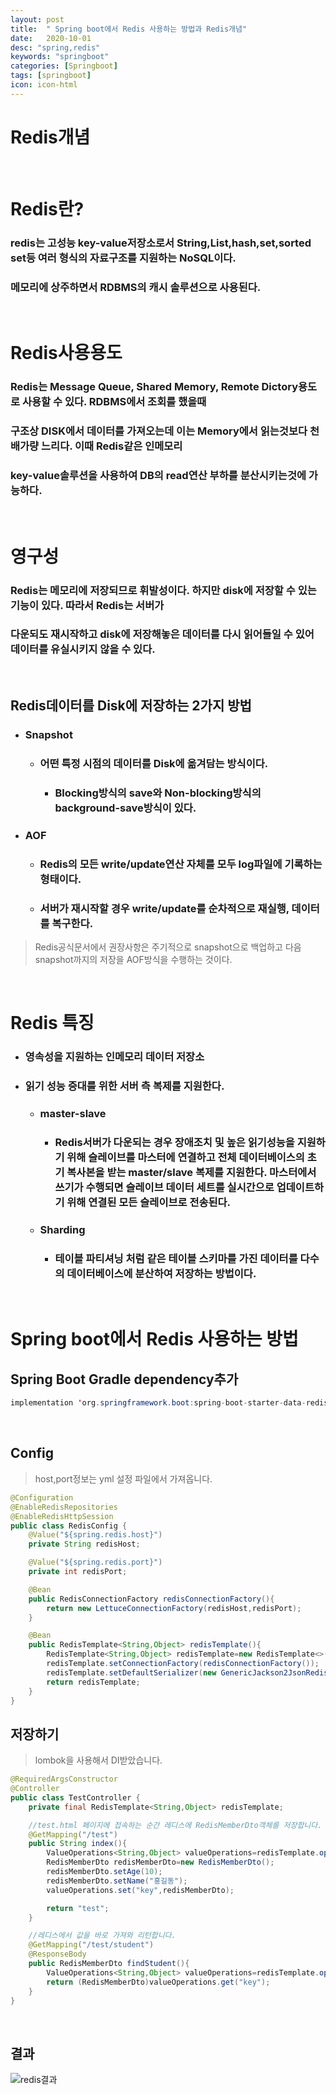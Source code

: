 ```yaml
---
layout: post
title:  " Spring boot에서 Redis 사용하는 방법과 Redis개념"
date:   2020-10-01
desc: "spring,redis"
keywords: "springboot"
categories: [Springboot]
tags: [springboot]
icon: icon-html
---
```


Redis개념
====

<br/>

Redis란?
====

### redis는 고성능 key-value저장소로서 String,List,hash,set,sorted set등 여러 형식의 자료구조를 지원하는 NoSQL이다.
### 메모리에 상주하면서 RDBMS의 캐시 솔루션으로 사용된다.

<br/>

Redis사용용도
====

### Redis는 Message Queue, Shared Memory, Remote Dictory용도로 사용할 수 있다. RDBMS에서 조회를 했을때
### 구조상 DISK에서 데이터를 가져오는데 이는 Memory에서 읽는것보다 천배가량 느리다. 이때 Redis같은 인메모리
### key-value솔루션을 사용하여 DB의 read연산 부하를 분산시키는것에 가능하다.

<br/>

영구성
====

### Redis는 메모리에 저장되므로 휘발성이다. 하지만 disk에 저장할 수 있는 기능이 있다. 따라서 Redis는 서버가
### 다운되도 재시작하고 disk에 저장해놓은 데이터를 다시 읽어들일 수 있어 데이터를 유실시키지 않을 수 있다.

<br/>

## Redis데이터를 Disk에 저장하는 2가지 방법
+ ### Snapshot
    + ### 어떤 특정 시점의 데이터를 Disk에 옮겨담는 방식이다.
        + ### Blocking방식의 save와 Non-blocking방식의 background-save방식이 있다.
+ ### AOF
    + ### Redis의 모든 write/update연산 자체를 모두 log파일에 기록하는 형태이다.
    + ### 서버가 재시작할 경우 write/update를 순차적으로 재실행, 데이터를 복구한다.

> Redis공식문서에서 권장사항은 주기적으로 snapshot으로 백업하고 다음 snapshot까지의 저장을 AOF방식을 수행하는 것이다.

<br/>

Redis 특징
====

+ ### 영속성을 지원하는 인메모리 데이터 저장소
+ ### 읽기 성능 증대를 위한 서버 측 복제를 지원한다.
    + ### master-slave
        + ### Redis서버가 다운되는 경우 장애조치 및 높은 읽기성능을 지원하기 위해 슬레이브를 마스터에 연결하고 전체 데이터베이스의 초기 복사본을 받는 master/slave 복제를 지원한다. 마스터에서 쓰기가 수행되면 슬레이브 데이터 세트를 실시간으로 업데이트하기 위해 연결된 모든 슬레이브로 전송된다.
    + ### Sharding
        + ### 테이블 파티셔닝 처럼 같은 테이블 스키마를 가진 데이터를 다수의 데이터베이스에 분산하여 저장하는 방법이다.

<br/>

Spring boot에서 Redis 사용하는 방법
====

## Spring Boot Gradle dependency추가

``` java
implementation 'org.springframework.boot:spring-boot-starter-data-redis'
```

<br/>

## Config
> host,port정보는 yml 설정 파일에서 가져옵니다.


``` java
@Configuration
@EnableRedisRepositories
@EnableRedisHttpSession
public class RedisConfig {
    @Value("${spring.redis.host}")
    private String redisHost;

    @Value("${spring.redis.port}")
    private int redisPort;

    @Bean
    public RedisConnectionFactory redisConnectionFactory(){
        return new LettuceConnectionFactory(redisHost,redisPort);
    }

    @Bean
    public RedisTemplate<String,Object> redisTemplate(){
        RedisTemplate<String,Object> redisTemplate=new RedisTemplate<>();
        redisTemplate.setConnectionFactory(redisConnectionFactory());
        redisTemplate.setDefaultSerializer(new GenericJackson2JsonRedisSerializer());
        return redisTemplate;
    }
}
```

## 저장하기

> lombok을 사용해서 DI받았습니다.

``` java
@RequiredArgsConstructor
@Controller
public class TestController {
    private final RedisTemplate<String,Object> redisTemplate;

    //test.html 페이지에 접속하는 순간 레디스에 RedisMemberDto객체를 저장합니다.
    @GetMapping("/test")
    public String index(){
        ValueOperations<String,Object> valueOperations=redisTemplate.opsForValue();
        RedisMemberDto redisMemberDto=new RedisMemberDto();
        redisMemberDto.setAge(10);
        redisMemberDto.setName("홍길동");
        valueOperations.set("key",redisMemberDto);

        return "test";
    }

    //레디스에서 값을 바로 가져와 리턴합니다.
    @GetMapping("/test/student")
    @ResponseBody
    public RedisMemberDto findStudent(){
        ValueOperations<String,Object> valueOperations=redisTemplate.opsForValue();
        return (RedisMemberDto)valueOperations.get("key");
    }
}
```

<br/>

## 결과

![redis결과](https://user-images.githubusercontent.com/37110261/94815727-d055e500-0435-11eb-820d-afefd267de93.PNG)


